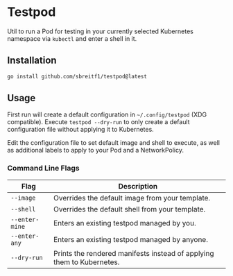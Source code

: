 # Testpod

Util to run a Pod for testing in your currently selected Kubernetes namespace via `kubectl` and enter a shell in it.

## Installation

```sh
go install github.com/sbreitf1/testpod@latest
```

## Usage

First run will create a default configuration in `~/.config/testpod` (XDG compatible). Execute `testpod --dry-run` to only create a default configuration file without applying it to Kubernetes.

Edit the configuration file to set default image and shell to execute, as well as additional labels to apply to your Pod and a NetworkPolicy.

### Command Line Flags

| Flag | Description |
| ---- | ----------- |
| `--image` | Overrides the default image from your template. |
| `--shell` | Overrides the default shell from your template. |
| `--enter-mine` | Enters an existing testpod managed by you. |
| `--enter-any` | Enters an existing testpod managed by anyone. |
| `--dry-run` | Prints the rendered manifests instead of applying them to Kubernetes. |
